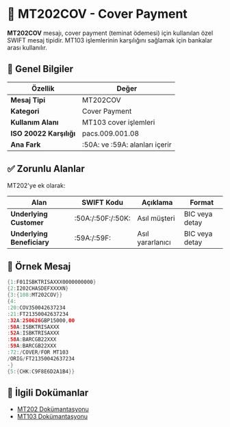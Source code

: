 # 🔄 MT202COV - Cover Payment

**MT202COV** mesajı, cover payment (teminat ödemesi) için kullanılan özel SWIFT mesaj tipidir. MT103 işlemlerinin karşılığını sağlamak için bankalar arası kullanılır.

## 🎯 Genel Bilgiler

| Özellik | Değer |
|---------|--------|
| **Mesaj Tipi** | MT202COV |
| **Kategori** | Cover Payment |
| **Kullanım Alanı** | MT103 cover işlemleri |
| **ISO 20022 Karşılığı** | pacs.009.001.08 |
| **Ana Fark** | :50A: ve :59A: alanları içerir |

## ✅ Zorunlu Alanlar

MT202'ye ek olarak:

| Alan | SWIFT Kodu | Açıklama | Format |
|------|------------|----------|--------|
| **Underlying Customer** | :50A:/:50F:/:50K: | Asıl müşteri | BIC veya detay |
| **Underlying Beneficiary** | :59A:/:59F: | Asıl yararlanıcı | BIC veya detay |

## 📄 Örnek Mesaj

```swift
{1:F01ISBKTRISAXXX0000000000}
{2:I202CHASDEFXXXXN}
{3:{108:MT202COV}}
{4:
:20:COV350042637234
:21:FT21350042637234
:32A:250626GBP15000,00
:50A:ISBKTRISAXXX
:52A:ISBKTRISAXXX
:58A:BARCGB22XXX
:59A:BARCGB22XXX
:72:/COVER/FOR MT103
/ORIG/FT21350042637234
-}
{5:{CHK:C9F8E6D2A1B4}}
```

## 🔗 İlgili Dokümanlar

- [MT202 Dokümantasyonu](./MT202.md)
- [MT103 Dokümantasyonu](./MT103.md) 